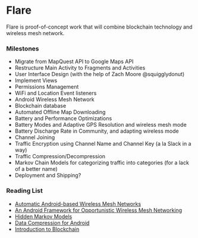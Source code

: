 # Flare

Flare is proof-of-concept work that will combine blockchain technology and wireless mesh network.

### Milestones
- Migrate from MapQuest API to Google Maps API
- Restructure Main Activity to Fragments and Activities
- User Interface Design (with the help of Zach Moore @squigglydonut)
- Implement Views
- Permissions Management
- WiFi and Location Event listeners
- Android Wireless Mesh Network
- Blockchain database
- Automated Offline Map Downloading
- Battery and Performance Optimizations
- Battery Modes and Adaptive GPS Resolution and wireless mesh mode
- Battery Discharge Rate in Community, and adapting wireless mode
- Channel Joining
- Traffic Encryption using Channel Name and Channel Key (a la Slack in a way)
- Traffic Compression/Decompression
- Markov Chain Models for categorizing traffic into categories (for a lack of a better name)
- Deployment and Shipping?

### Reading List
- [Automatic Android-based Wireless Mesh Networks](https://pdfs.semanticscholar.org/69db/c9a052c2ce261b82b40845c211fea09ba31c.pdf)
- [An Android Framework for Opportunistic Wireless Mesh Networking](https://www.netsys2015.com/wp-content/uploads/NetSys2015_Demo_Ippisch.pdf)
- [Hidden Markov Models](http://www.blackarbs.com/blog/introduction-hidden-markov-models-python-networkx-sklearn/2/9/2017)
- [Data Compression for Android](https://developer.android.com/reference/java/util/zip/Deflater.html)
- [Introduction to Blockchain](https://blockgeeks.com/guides/what-is-blockchain-technology/)
